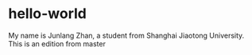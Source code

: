 # hello-world
My name is Junlang Zhan, a student from Shanghai Jiaotong University.
This is an edition from master
